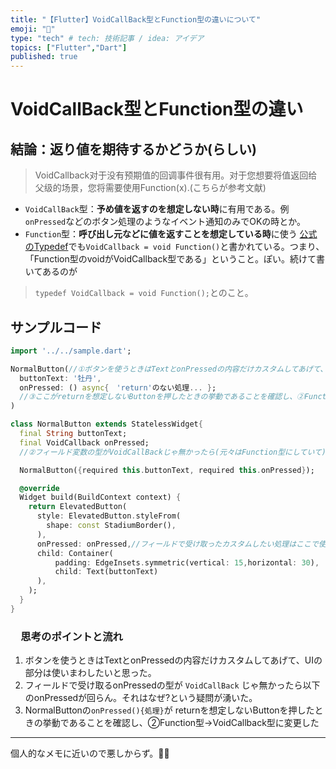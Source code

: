 ```yaml
---
title: "【Flutter】VoidCallBack型とFunction型の違いについて"
emoji: "👏"
type: "tech" # tech: 技術記事 / idea: アイデア
topics: ["Flutter","Dart"]
published: true
---
```

# VoidCallBack型とFunction型の違い
## 結論：返り値を期待するかどうか(らしい)
>VoidCallback对于没有预期值的回调事件很有用。对于您想要将值返回给父级的场景，您将需要使用Function(x).(こちらが参考文献)
- `VoidCallBack`型：**予め値を返すのを想定しない時**に有用である。例　`onPressed`などのボタン処理のようなイベント通知のみでOKの時とか。
- `Function`型：**呼び出し元などに値を返すことを想定している時**に使う
[公式のTypedef](https://api.flutter.dev/flutter/dart-ui/VoidCallback.html)でも`VoidCallback = void Function()`と書かれている。つまり、「Function型のvoidがVoidCallback型である」ということ。ぽい。続けて書いてあるのが
>`typedef VoidCallback = void Function();`とのこと。
## サンプルコード
```dart:main.dart
import '../../sample.dart';

NormalButton(//①ボタンを使うときはTextとonPressedの内容だけカスタムしてあげて、UIの部分は使いまわしたいと思った。
  buttonText: '牡丹',
  onPressed: () async{　'return'のない処理... };
  //③ここがreturnを想定しないButtonを押したときの挙動であることを確認し、②Function型->VoidCallback型に変更した
)

class NormalButton extends StatelessWidget{
  final String buttonText;
  final VoidCallback onPressed;
  //②フィールド変数の型がVoidCallBackじゃ無かったら(元々はFunction型にしていて)、以下のonPressedが回らんのはなぜ?という疑問が湧いた

  NormalButton({required this.buttonText, required this.onPressed});

  @override
  Widget build(BuildContext context) {
    return ElevatedButton(
      style: ElevatedButton.styleFrom(
        shape: const StadiumBorder(),
      ),
      onPressed: onPressed,//フィールドで受け取ったカスタムしたい処理はここで使いたい
      child: Container(
          padding: EdgeInsets.symmetric(vertical: 15,horizontal: 30),
          child: Text(buttonText)
      ),
    );
  }
}
```

### 　思考のポイントと流れ
1. ボタンを使うときはTextとonPressedの内容だけカスタムしてあげて、UIの部分は使いまわしたいと思った。
2. フィールドで受け取るonPressedの型が `VoidCallBack` じゃ無かったら以下のonPressedが回らん。それはなぜ?という疑問が湧いた。
3. NormalButtonの`onPressed(){処理}`が returnを想定しないButtonを押したときの挙動であることを確認し、②Function型->VoidCallback型に変更した

***
個人的なメモに近いので悪しからず。🙇‍♂️